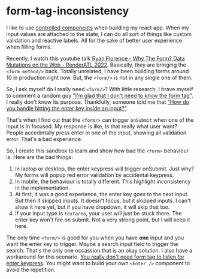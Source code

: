 # form-tag-inconsistency

I like to use [controlled components](https://reactjs.org/docs/forms.html#controlled-components) when building my react app.
When my input values are attached to the state, I can do all sort of things like custom validation and reactive labels.
All for the sake of better user experience when filling forms.

Recently, I watch this youtube talk [Ryan Florence - Why The Form? Data Mutations on the Web - RenderATL 2022](https://www.youtube.com/watch?v=CbW6gGfXUE8&t=305s).
Basically, they are bringing the `<form method/>` back.
Totally unrelated, I have been building forms around 10 in production right now.
But, the `<form/>` is not in any single one of them.

So, I ask myself do I really need `<form/>`?
With little research, I brave myself to comment a random guy ["I'm glad that I don't need to know the form tag"](https://twitter.com/artidataio/status/1549273367236464640).
I really don't know its purpose.
Thankfully, someone told me that ["How do you handle hitting the enter key inside an input?"](https://twitter.com/JLarky/status/1549330154547097600).

That's when I find out that the `<form/>` can trigger `onSubmit` when one of the input is in focused.
My response is like, Is that really what user want?
People accedintally press enter in one of the input, showing all validation error.
That's a bad experience.

So, I create this sandbox to learn and show how bad the `<form>` behaviour is.
Here are the bad things:

1. In laptop or desktop, the enter keypress will trigger onSubmit. Just why? My forms will popup red error validation by accidental keypress.
2. In mobile, the behaviour is totally different. This highlight inconsistency in the implementation.
3. At first, it was a good experience, the enter key goes to the next input. But then it skipped inputs. It doesn't focus, but it skipped inputs. I can't show it here yet, but if you have dropdown, it will skip that too.
4. If your input type is `textarea`, your user will just be stuck there. The enter key won't fire on submit. Not a very strong point, but I will keep it here.

The only time `<form/>` is good for you when you have **one** input and you want the enter key to trigger.
Maybe a search input field to trigger the search.
That's the only one occassion that is an okay solution.
I also have a workaround for this scenario.
[You really don't need form tag to listen for enter keypress](https://codesandbox.io/s/github/artidata/form-tag-obsolete). You might want to build your own `<Enter />` component to avoid the repetition.
